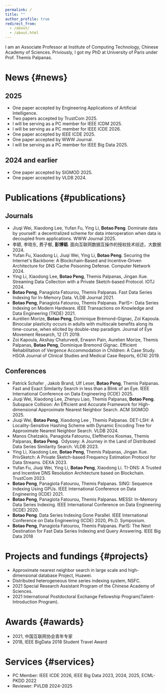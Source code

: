 ```yaml
---
permalink: /
title: ""
author_profile: true
redirect_from: 
  - /about/
  - /about.html
---
```

I am an Associate Professor at Institute of Computing Technology, Chinese Academy of Sciences.
Priviously, I got my PhD at University of Paris under Prof. Themis Palpanas.

# News {#news}

## 2025

- One paper accepted by Engineering Applications of Artificial Intelligence.
- Two papers accepted by TrustCom 2025.
- I will be serving as a PC member for IEEE ICDM 2025.
- I will be serving as a PC member for IEEE ICDE 2026.
- One paper accepted by IEEE ICDE 2025.
- One paper accepted by WWW Journal.
- I will be serving as a PC member for IEEE Big Data 2025.


## 2024 and earlier
- One paper accepted by SIGMOD 2025.
- One paper accepted by VLDB 2024.

# Publications {#publications}

## Journals

- Jiuqi Wei, Xiaodong Lee, Yufan Fu, Ying Li, **Botao Peng**. Dominate data by yourself: a decentralized scheme for data interoperation when data is decoupled from applications. WWW Journal 2025.
- 李颖, 李晓东, 费子郁, **彭博韬**. 面向互联网数据互操作的授权技术综述，大数据 2024.
- Yufan Fu, Xiaodong Li, Jiuqi Wei, Ying Li, **Botao Peng**. Securing the Internet's Backbone: A Blockchain-Based and Incentive-Driven Architecture for DNS Cache Poisoning Defense. Computer Network 2024.
- Ying Li, Xiaodong Lee, **Botao Peng**, Themis Palpanas, Jingan Xue. Streaming Data Collection with a Private Sketch-based Protocol. IOTJ 2024.
- **Botao Peng**, Panagiota Fatourou, Themis Palpanas. Fast Data Series Indexing for In-Memory Data. VLDB Journal 2021.
- **Botao Peng**, Panagiota Fatourou, Themis Palpanas. ParIS+: Data Series Indexing on Modern Hardware. IEEE Transactions on Knowledge and Data Engineering (TKDE) 2021.
- Aurélien Morize, **Botao Peng**, Dominique Brémond-Gignac, Zoï Kapoula. Binocular plasticity occurs in adults with multiscale benefits along its time-course, when elicited by double-step paradigm. Journal of Eye Movement Research, 12 (7) 2019.
- Zoi Kapoula, Akshay Chaturvedi, Erwann Pain, Aurelien Morize, Themis Palpanas, **Botao Peng**, Dominique Bremond Gignac. Efficient Rehabilitation of Vergence Accommodation in Children: A Case Study. HSOA Journal of Clinical Studies and Medical Case Reports, 6(74) 2019.

## Conferences

- Patrick Schafer , Jakob Brand, Ulf Leser, **Botao Peng**, Themis Palpanas. Fast and Exact Similarity Search in less than a Blink of an Eye. IEEE International Conference on Data Engineering (ICDE) 2025.
- Jiuqi Wei, Xiaodong Lee, Zhenyu Liao, Themis Palpanas, **Botao Peng**. Subspace Collision: An Efficient and Accurate Framework for High-dimensional Approximate Nearest Neighbor Search. ACM SIGMOD 2025.
- Jiuqi Wei, **Botao Peng**, Xiaodong Lee , Themis Palpanas. DET-LSH: A Locality-Sensitive Hashing Scheme with Dynamic Encoding Tree for Approximate Nearest Neighbor Search. VLDB 2024.
- Manos Chatzakis, Panagiota Fatourou, Eleftherios Kosmas, Themis Palpanas, **Botao Peng**. Odyssey: A Journey in the Land of Distributed Data Series Similarity Search. VLDB 2023.
- Ying Li, Xiaodong Lee, **Botao Peng**, Themis Palpanas, Jingan Xue. PrivSketch: A Private Sketch-based Frequency Estimation Protocol for Data Streams. DEXA 2023.
- Yufan Fu, Jiuqi Wei, Ying Li, **Botao Peng**, Xiaodong Li. TI-DNS: A Trusted and Incentive DNS Resolution Architecture based on Blockchain. TrustCom 2023.
- **Botao Peng**, Panagiota Fatourou, Themis Palpanas. SING: Sequence Indexing Using GPUs. IEEE International Conference on Data Engineering (ICDE) 2021.
- **Botao Peng**, Panagiota Fatourou, Themis Palpanas. MESSI: In-Memory Data Series Indexing. IEEE International Conference on Data Engineering (ICDE) 2020.
- **Botao Peng**. Data Series Indexing Gone Parallel. IEEE International Conference on Data Engineering (ICDE) 2020, Ph.D. Symposium.
- **Botao Peng**, Panagiota Fatourou, Themis Palpanas. ParIS: The Next Destination for Fast Data Series Indexing and Query Answering. IEEE Big Data 2018

# Projects and fundings {#projects}

- Approximate nearest neighbor search in large scale and high-dimensional database Project, Huawei.
- Distributed heterogeneous time series indexing system, NSFC.
- 2021 Special Research Assistant Program of the Chinese Academy of Sciences.
- 2021 International Postdoctoral Exchange Fellowship Program(Talent-Introduction Program).

# Awards {#awards}
- 2021, 中国互联网协会青年专家
- 2018, IEEE BigData 2018 Student Travel Award

# Services {#services}
- PC Member: IEEE ICDE 2026, IEEE Big Data 2023, 2024, 2025, ECML-PKDD 2022
- Reviewer: PVLDB 2024-2025
